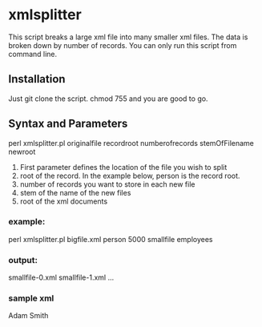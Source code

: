 # xmlsplitter
This script breaks a large xml file into many smaller xml files. The data is broken down by number of records. You can only run this script from command line.
## Installation
Just git clone the script. chmod 755 and you are good to go.
## Syntax and Parameters
perl xmlsplitter.pl originalfile recordroot numberofrecords stemOfFilename newroot

1. First parameter defines the location of the file you wish to split
2. root of the record. In the example below, person is the record root.
3. number of records you want to store in each new file
4. stem of the name of the new files
5. root of the xml documents

### example:
perl xmlsplitter.pl bigfile.xml person 5000 smallfile employees

### output:
smallfile-0.xml
smallfile-1.xml
...

### sample xml
<employees>
  <person>
    <name>Adam</name>
  </person>
  <person>
    <name>Smith</name>
  </person>
<employees>

